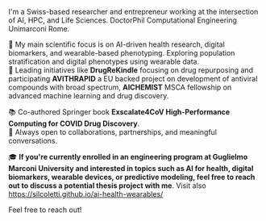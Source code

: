 I'm a Swiss-based researcher and entrepreneur working at the intersection of AI, HPC, and Life Sciences.
DoctorPhil Computational Engineering Unimarconi Rome.  

🎯 My main scientific focus is on AI-driven health research, digital biomarkers, and wearable-based phenotyping. Exploring population stratification and digital phenotypes using wearable data.  
🔬 Leading initiatives like **DrugReKindle** focusing on drug repurposing and participating **AVITHRAPID** a EU backed project on development of antiviral compounds with broad spectrum, **AICHEMIST** MSCA fellowship on advanced machine learning and drug discovery.

📚 Co-authored Springer book **Exscalate4CoV
High-Performance Computing for COVID Drug Discovery**.   
🤝 Always open to collaborations, partnerships, and meaningful conversations.

🎓 **If you're currently enrolled in an engineering program  at Guglielmo Marconi University and interested in topics such as AI for health, digital biomarkers, wearable devices, or predictive modeling, feel free to reach out to discuss a potential thesis project with me**.  Visit also https://silcoletti.github.io/ai-health-wearables/


Feel free to reach out!

